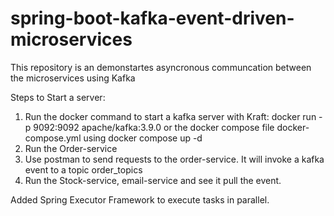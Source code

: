# spring-boot-kafka-event-driven-microservices
This repository is an demonstartes asyncronous communcation between the microservices using Kafka


Steps to Start a server:

1. Run the docker command to start a kafka server with Kraft: docker run -p 9092:9092 apache/kafka:3.9.0  or the 
docker compose file docker-compose.yml using docker compose up -d
2. Run the Order-service
3. Use postman to send requests to the order-service. It will invoke a kafka event to a topic order_topics
4. Run the Stock-service, email-service and see it pull the event.


Added Spring Executor Framework to execute tasks in parallel.
